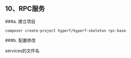 
## 10、RPC服务   
###a. 建立项目
```
composer create-project hyperf/hyperf-skeleton rpc-base
```
###b. 配置修改

services的文件名
